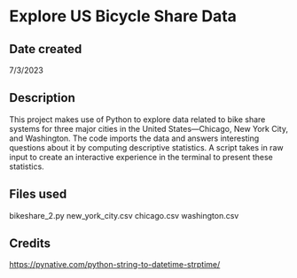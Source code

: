 
# Explore US Bicycle Share Data

## Date created
7/3/2023

## Description
This project makes use of Python to explore data related to bike share systems for three major cities in the United States—Chicago, New York City, and Washington. The code imports the data and answers interesting questions about it by computing descriptive statistics. A script takes in raw input to create an interactive experience in the terminal to present these statistics.

## Files used
bikeshare_2.py
new_york_city.csv
chicago.csv
washington.csv

## Credits
https://pynative.com/python-string-to-datetime-strptime/


